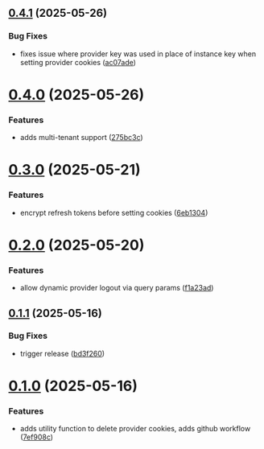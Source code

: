 ## [0.4.1](https://github.com/sashamilenkovic/h3-oauth-kit/compare/v0.4.0...v0.4.1) (2025-05-26)


### Bug Fixes

* fixes issue where provider key was used in place of instance key when setting provider cookies ([ac07ade](https://github.com/sashamilenkovic/h3-oauth-kit/commit/ac07ade9bb366f9e019616a546217f42c4ffba6a))

# [0.4.0](https://github.com/sashamilenkovic/h3-oauth-kit/compare/v0.3.0...v0.4.0) (2025-05-26)


### Features

* adds multi-tenant support ([275bc3c](https://github.com/sashamilenkovic/h3-oauth-kit/commit/275bc3c28e7c2f6db3d83b382727d0bcf6d114d8))

# [0.3.0](https://github.com/sashamilenkovic/h3-oauth-kit/compare/v0.2.0...v0.3.0) (2025-05-21)


### Features

* encrypt refresh tokens before setting cookies ([6eb1304](https://github.com/sashamilenkovic/h3-oauth-kit/commit/6eb13041bb39d0e84b6d865ffa9ca4654e0aaeed))

# [0.2.0](https://github.com/sashamilenkovic/h3-oauth-kit/compare/v0.1.1...v0.2.0) (2025-05-20)


### Features

* allow dynamic provider logout via query params ([f1a23ad](https://github.com/sashamilenkovic/h3-oauth-kit/commit/f1a23ad6ff10278814f00f4c2588323159fb4edb))

## [0.1.1](https://github.com/sashamilenkovic/h3-oauth-kit/compare/v0.1.0...v0.1.1) (2025-05-16)


### Bug Fixes

* trigger release ([bd3f260](https://github.com/sashamilenkovic/h3-oauth-kit/commit/bd3f26089cba3bf5b3fce1e715288662c6129943))

# [0.1.0](https://github.com/sashamilenkovic/h3-oauth-kit/compare/v0.0.2...v0.1.0) (2025-05-16)


### Features

* adds utility function to delete provider cookies, adds github workflow ([7ef908c](https://github.com/sashamilenkovic/h3-oauth-kit/commit/7ef908c4e7002d667513ec1981fe4e602026753d))
